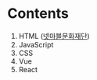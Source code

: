 # Contents

1. HTML ([넷마블문화재단](https://friend5hip.github.io/web-app/01html/01/example.html))
2. JavaScript
3. CSS
4. Vue
5. React


